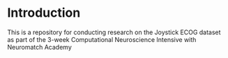 # Introduction

This is a repository for conducting research on the Joystick ECOG dataset as part of the 3-week Computational Neuroscience Intensive with Neuromatch Academy

